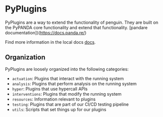 # PyPlugins

PyPlugins are a way to extend the functionality of penguin. They are built on the PyPANDA core functionality and extend that functionality. [pandare documentation])(https://docs.panda.re/)

Find more information in the local docs [docs](../docs/pyplugin_architecture.md).

## Organization

PyPlugins are loosely organized into the following categories:
- `actuation`: Plugins that interact with the running system
- `analysis`: Plugins that perform analysis on the running system
- `hyper`: Plugins that use hypercall APIs
- `interventions`: Plugins that modify the running system
- `resources`: Information relevant to plugins
- `testing`: Plugins that are part of our CI/CD testing pipeline
- `utils`: Scripts that set things up for our plugins

